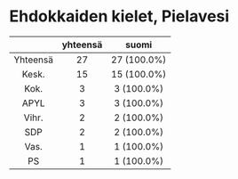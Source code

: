 # Ehdokkaiden kielet, Pielavesi

| |yhteensä|suomi|
|:---:|:---:|:---:|
|Yhteensä|27|27 (100.0%)|
|Kesk.|15|15 (100.0%)|
|Kok.|3|3 (100.0%)|
|APYL|3|3 (100.0%)|
|Vihr.|2|2 (100.0%)|
|SDP|2|2 (100.0%)|
|Vas.|1|1 (100.0%)|
|PS|1|1 (100.0%)|

